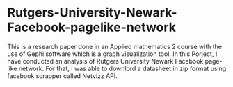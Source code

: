 # Rutgers-University-Newark-Facebook-pagelike-network

This is a research paper done in an Applied mathematics 2 course with the use of Gephi software which is a graph visualization tool. In this Porject, I have conducted an analysis of Rutgers University Newark Facebook page-like network. For that, I was able to downlord a datasheet in zip format using facebook scrapper called Netvizz API. 

